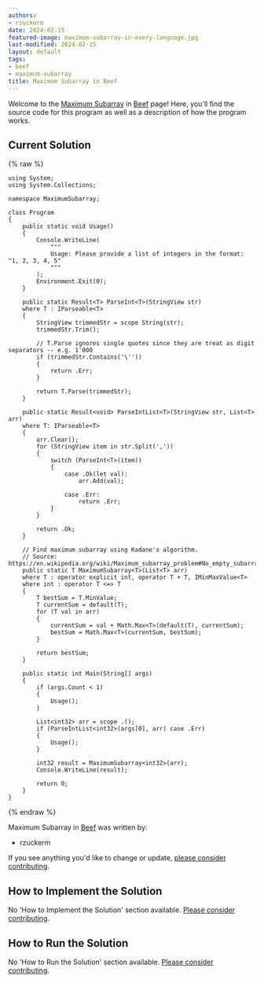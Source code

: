 ```yaml
---
authors:
- rzuckerm
date: 2024-02-15
featured-image: maximum-subarray-in-every-language.jpg
last-modified: 2024-02-15
layout: default
tags:
- beef
- maximum-subarray
title: Maximum Subarray in Beef
---
```


Welcome to the [Maximum Subarray](https://sampleprograms.io/projects/maximum-subarray) in [Beef](https://sampleprograms.io/languages/beef) page! Here, you'll find the source code for this program as well as a description of how the program works.

## Current Solution

{% raw %}

```beef
using System;
using System.Collections;

namespace MaximumSubarray;

class Program
{
    public static void Usage()
    {
        Console.WriteLine(
            """
            Usage: Please provide a list of integers in the format: "1, 2, 3, 4, 5"
            """
        );
        Environment.Exit(0);
    }

    public static Result<T> ParseInt<T>(StringView str)
    where T : IParseable<T>
    {
        StringView trimmedStr = scope String(str);
        trimmedStr.Trim();

        // T.Parse ignores single quotes since they are treat as digit separators -- e.g. 1'000
        if (trimmedStr.Contains('\''))
        {
            return .Err;
        }

        return T.Parse(trimmedStr);
    }

    public static Result<void> ParseIntList<T>(StringView str, List<T> arr)
    where T: IParseable<T>
    {
        arr.Clear();
        for (StringView item in str.Split(','))
        {
            switch (ParseInt<T>(item))
            {
                case .Ok(let val):
                    arr.Add(val);

                case .Err:
                    return .Err;
            }
        }

        return .Ok;
    }

    // Find maximum subarray using Kadane's algorithm.
    // Source: https://en.wikipedia.org/wiki/Maximum_subarray_problem#No_empty_subarrays_admitted
    public static T MaximumSubarray<T>(List<T> arr)
    where T : operator explicit int, operator T + T, IMinMaxValue<T>
    where int : operator T <=> T
    {
        T bestSum = T.MinValue;
        T currentSum = default(T);
        for (T val in arr)
        {
            currentSum = val + Math.Max<T>(default(T), currentSum);
            bestSum = Math.Max<T>(currentSum, bestSum);
        }

        return bestSum;
    }

    public static int Main(String[] args)
    {
        if (args.Count < 1)
        {
            Usage();
        }

        List<int32> arr = scope .();
        if (ParseIntList<int32>(args[0], arr) case .Err)
        {
            Usage();
        }

        int32 result = MaximumSubarray<int32>(arr);
        Console.WriteLine(result);

        return 0;
    }
}

```

{% endraw %}

Maximum Subarray in [Beef](https://sampleprograms.io/languages/beef) was written by:

- rzuckerm

If you see anything you'd like to change or update, [please consider contributing](https://github.com/TheRenegadeCoder/sample-programs).

## How to Implement the Solution

No 'How to Implement the Solution' section available. [Please consider contributing](https://github.com/TheRenegadeCoder/sample-programs-website).

## How to Run the Solution

No 'How to Run the Solution' section available. [Please consider contributing](https://github.com/TheRenegadeCoder/sample-programs-website).